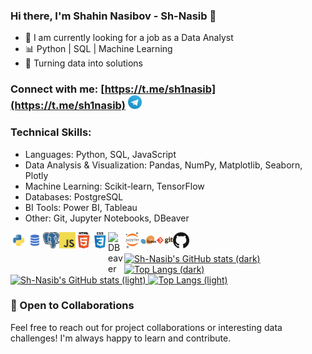 ### Hi there, I'm Shahin Nasibov - Sh-Nasib 👋

- 💼 I am currently looking for a job as a Data Analyst
- 📊 Python | SQL | Machine Learning
- 🚀 Turning data into solutions

### Connect with me: [https://t.me/sh1nasib](https://t.me/sh1nasib) <img align="text-top" alt="sh-nasib | telegram" width="22px" src="https://raw.githubusercontent.com/github/explore/80688e429a7d4ef2fca1e82350fe8e3517d3494d/topics/telegram/telegram.png"> <br />
### Technical Skills:
- Languages: Python, SQL, JavaScript
- Data Analysis & Visualization: Pandas, NumPy, Matplotlib, Seaborn, Plotly
- Machine Learning: Scikit-learn, TensorFlow
- Databases: PostgreSQL
- BI Tools: Power BI, Tableau
- Other: Git, Jupyter Notebooks, DBeaver

<img align="left" alt="Python" width="26px" src="https://raw.githubusercontent.com/github/explore/80688e429a7d4ef2fca1e82350fe8e3517d3494d/topics/python/python.png" />
<img align="left" alt="SQL" width="26px" src="https://raw.githubusercontent.com/github/explore/80688e429a7d4ef2fca1e82350fe8e3517d3494d/topics/sql/sql.png" />
<img align="left" alt="PostgreSQL" width="26px" src="https://raw.githubusercontent.com/github/explore/80688e429a7d4ef2fca1e82350fe8e3517d3494d/topics/postgresql/postgresql.png" />
<img align="left" alt="JavaScript" width="26px" src="https://raw.githubusercontent.com/github/explore/80688e429a7d4ef2fca1e82350fe8e3517d3494d/topics/javascript/javascript.png" />
<img align="left" alt="HTML5" width="26px" src="https://raw.githubusercontent.com/github/explore/80688e429a7d4ef2fca1e82350fe8e3517d3494d/topics/html/html.png" />
<img align="left" alt="CSS3" width="26px" src="https://raw.githubusercontent.com/github/explore/80688e429a7d4ef2fca1e82350fe8e3517d3494d/topics/css/css.png" />
<img align="left" alt="DBeaver" width="26px" src="https://avatars.githubusercontent.com/u/34743864?s=48&v=4" />
<img align="left" alt="Jupyter" width="26px" src="https://raw.githubusercontent.com/github/explore/a4691f04ff219c1c2aa02fc61fda41aa43f1459a/topics/jupyter-notebook/jupyter-notebook.png" />
<img align="left" alt="scikit-lear" width="26px" src="https://raw.githubusercontent.com/github/explore/80688e429a7d4ef2fca1e82350fe8e3517d3494d/topics/scikit-learn/scikit-learn.png" />
<img align="left" alt="Git" width="26px" src="https://raw.githubusercontent.com/github/explore/80688e429a7d4ef2fca1e82350fe8e3517d3494d/topics/git/git.png" />
<img align="left" alt="GitHub" width="26px" src="https://raw.githubusercontent.com/github/explore/78df643247d429f6cc873026c0622819ad797942/topics/github/github.png" />

<br />
<br />
<div align="left">

<!-- Темная тема -->
<a href="https://github.com/anuraghazra/github-readme-stats#gh-dark-mode-only">
  <img src="https://github-readme-stats.vercel.app/api?username=sh-nasib&show_icons=true&theme=dark#gh-dark-mode-only" alt="Sh-Nasib's GitHub stats (dark)" />
</a>
<a href="https://github.com/anuraghazra/github-readme-stats#gh-dark-mode-only">
  <img src="https://github-readme-stats.vercel.app/api/top-langs/?username=sh-nasib&hide=jupyter,css,scss,html,c,makefile,dockerfile,shell,cmake&theme=dark#gh-dark-mode-only" alt="Top Langs (dark)" />
</a>

<!-- Светлая тема -->
<a href="https://github.com/anuraghazra/github-readme-stats#gh-light-mode-only">
  <img src="https://github-readme-stats.vercel.app/api?username=sh-nasib&show_icons=true&theme=default#gh-light-mode-only" alt="Sh-Nasib's GitHub stats (light)" />
</a>
<a href="https://github.com/anuraghazra/github-readme-stats#gh-light-mode-only">
  <img src="https://github-readme-stats.vercel.app/api/top-langs/?username=sh-nasib&hide=jupyter,css,scss,html,c,makefile,dockerfile,shell,cmake&theme=default#gh-light-mode-only" alt="Top Langs (light)" />
</a>

</div>

### 🤝 Open to Collaborations
Feel free to reach out for project collaborations or interesting data challenges! I'm always happy to learn and contribute.

